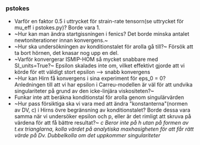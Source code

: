 ### pstokes
* Varför en faktor 0.5 i uttrycket för strain-rate tensorn(se uttrycket för mu_eff i pstokes.py)? Borde vara 1.
* ~Hur kan man ändra startgissningen i fenics? Det borde minska antalet newtoniterationer innan konvergens.~
* ~Hur ska undersökningen av konditionstalet för arolla gå till?~
Försök att ta bort hörnen, det knasar nog upp en del.
* ~Varför konvergerar ISMIP-HOM så mycket snabbare med SI_units=True?~
Epsilon skalades inte om, vilket effektivt gjorde att vi körde för ett väldigt stort epsilon --> snabb konvergens
* ~Hur kan Hirn få konvergens i sina experiment för eps_0 = 0? Anledningen till att vi har epsilon i Carreu-modellen är väl för att undvika singulariteter på grund av den icke-linjära viskositeten?~
* Funkar inte att beräkna konditionstal för arolla genom singulärvärden
* ~Hur pass försiktiga ska vi vara med att ändra "konstanterna"(normen av DV, c) i Hirns övre begränsning av konditionstalet? Borde dessa vara samma när vi undersöker epsilon och p, eller är det rimligt att skruva på värdena för att få bättre resultat?~ *c Beror inte på h utan på formen av t.ex trianglarna, kolla värdet på analytiska maxhasigheten för att får rätt värde på Dv. Dubbelkolla om det uppkommer singulariteter*
